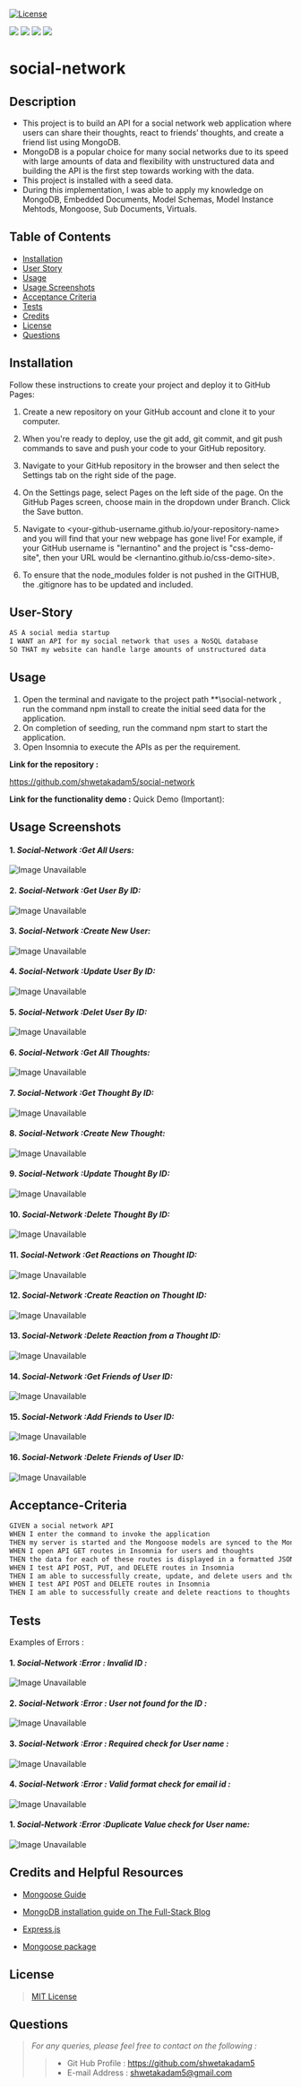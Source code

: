[![License](https://img.shields.io/badge/License-MIT-yellow.svg)](https://opensource.org/licenses/MIT)

<p align="left">
    <img src="https://img.shields.io/github/languages/top/shwetakadam5/social-network?style=flat&color=blue" />
    <img src="https://img.shields.io/github/repo-size/shwetakadam5/social-network?style=flat&color=blue" />
    <img src="https://img.shields.io/github/issues/shwetakadam5/social-network?style=flat&color=blue" />
    <img src="https://img.shields.io/github/last-commit/shwetakadam5/social-network?style=flat&color=blue" >
</p>

# social-network

## Description

- This project is to build an API for a social network web application where users can share their thoughts, react to friends’ thoughts, and create a friend list using MongoDB.
- MongoDB is a popular choice for many social networks due to its speed with large amounts of data and flexibility with unstructured data and building the API is the first step towards working with the data.
- This project is installed with a seed data.
- During this implementation, I was able to apply my knowledge on MongoDB, Embedded Documents, Model Schemas, Model Instance Mehtods, Mongoose, Sub Documents, Virtuals.

## Table of Contents

- [Installation](#installation)
- [User Story](#user-story)
- [Usage](#usage)
- [Usage Screenshots](#usage-screenshots)
- [Acceptance Criteria](#acceptance-criteria)
- [Tests](#tests)
- [Credits](#credits-and-helpful-resources)
- [License](#license)
- [Questions](#questions)

## Installation

Follow these instructions to create your project and deploy it to GitHub Pages:

1. Create a new repository on your GitHub account and clone it to your computer.

2. When you're ready to deploy, use the git add, git commit, and git push commands to save and push your code to your GitHub repository.

3. Navigate to your GitHub repository in the browser and then select the Settings tab on the right side of the page.

4. On the Settings page, select Pages on the left side of the page. On the GitHub Pages screen, choose main in the dropdown under Branch. Click the Save button.

5. Navigate to <your-github-username.github.io/your-repository-name> and you will find that your new webpage has gone live! For example, if your GitHub username is "lernantino" and the project is "css-demo-site", then your URL would be <lernantino.github.io/css-demo-site>.

6. To ensure that the node_modules folder is not pushed in the GITHUB, the .gitignore has to be updated and included.

## User-Story

```md
AS A social media startup
I WANT an API for my social network that uses a NoSQL database
SO THAT my website can handle large amounts of unstructured data
```

## Usage

1. Open the terminal and navigate to the project path \*\*\social-network , run the command npm install to create the initial seed data for the application.
2. On completion of seeding, run the command npm start to start the application.
3. Open Insomnia to execute the APIs as per the requirement.

**Link for the repository :**

https://github.com/shwetakadam5/social-network

**Link for the functionality demo :**
Quick Demo (Important):

## Usage Screenshots

#### 1. **_Social-Network :Get All Users:_**

![Image Unavailable](./assets/images/01_GetAllUsers.jpg)

#### 2. **_Social-Network :Get User By ID:_**

![Image Unavailable](./assets/images/02_GetUserById.jpg)

#### 3. **_Social-Network :Create New User:_**

![Image Unavailable](./assets/images/03_CreateNewUser.jpg)

#### 4. **_Social-Network :Update User By ID:_**

![Image Unavailable](./assets/images/04_UpdateUser.jpg)

#### 5. **_Social-Network :Delet User By ID:_**

![Image Unavailable](./assets/images/05_DeleteUser.jpg)

#### 6. **_Social-Network :Get All Thoughts:_**

![Image Unavailable](./assets/images/06_GetAllThoughts.jpg)

#### 7. **_Social-Network :Get Thought By ID:_**

![Image Unavailable](./assets/images/07_GetThoughtByThoughtId.jpg)

#### 8. **_Social-Network :Create New Thought:_**

![Image Unavailable](./assets/images/08_CreateNewThought.jpg)

#### 9. **_Social-Network :Update Thought By ID:_**

![Image Unavailable](./assets/images/09_UpdateThoughtByThoughtId.jpg)

#### 10. **_Social-Network :Delete Thought By ID:_**

![Image Unavailable](./assets/images/010_DeleteThoughtByThoughtId.jpg)

#### 11. **_Social-Network :Get Reactions on Thought ID:_**

![Image Unavailable](./assets/images/011_getReactionsOnThoughtID.jpg)

#### 12. **_Social-Network :Create Reaction on Thought ID:_**

![Image Unavailable](./assets/images/012_CreateReactionOnAThought.jpg)

#### 13. **_Social-Network :Delete Reaction from a Thought ID:_**

![Image Unavailable](./assets/images/013_DeleteReactionOnAThought.jpg)

#### 14. **_Social-Network :Get Friends of User ID:_**

![Image Unavailable](./assets/images/014_GetFriendsOfUserID.jpg)

#### 15. **_Social-Network :Add Friends to User ID:_**

![Image Unavailable](./assets/images/015_AddFriendsToUserID.jpg)

#### 16. **_Social-Network :Delete Friends of User ID:_**

![Image Unavailable](./assets/images/016_DeleteFriendsFromUserID.jpg)

## Acceptance-Criteria

```md
GIVEN a social network API
WHEN I enter the command to invoke the application
THEN my server is started and the Mongoose models are synced to the MongoDB database
WHEN I open API GET routes in Insomnia for users and thoughts
THEN the data for each of these routes is displayed in a formatted JSON
WHEN I test API POST, PUT, and DELETE routes in Insomnia
THEN I am able to successfully create, update, and delete users and thoughts in my database
WHEN I test API POST and DELETE routes in Insomnia
THEN I am able to successfully create and delete reactions to thoughts and add and remove friends to a user’s friend list
```

## Tests

Examples of Errors :

#### 1. **_Social-Network :Error : Invalid ID :_**

![Image Unavailable](./assets/images/01_Error_InvalidID.jpg)

#### 2. **_Social-Network :Error : User not found for the ID :_**

![Image Unavailable](./assets/images/02_Error_NoUserFound.jpg)

#### 3. **_Social-Network :Error : Required check for User name :_**

![Image Unavailable](./assets/images/03_Error_UserNameRequiredCheck.jpg)

#### 4. **_Social-Network :Error : Valid format check for email id :_**

![Image Unavailable](./assets/images/04_Error_ValidEmailIDCheck.jpg)

#### 1. **_Social-Network :Error :Duplicate Value check for User name:_**

![Image Unavailable](./assets/images/05_Error_DuplicateError.jpg)

## Credits and Helpful Resources

- [Mongoose Guide](https://mongoosejs.com/docs/guides.html)

- [MongoDB installation guide on The Full-Stack Blog](https://coding-boot-camp.github.io/full-stack/mongodb/how-to-install-mongodb)

- [Express.js](https://www.npmjs.com/package/express)

- [Mongoose package](https://www.npmjs.com/package/mongoose)

## License

> [MIT License](https://opensource.org/licenses/MIT)

## Questions

> _For any queries, please feel free to contact on the following :_
>
> > - Git Hub Profile : <https://github.com/shwetakadam5>
> > - E-mail Address : <shwetakadam5@gmail.com>
